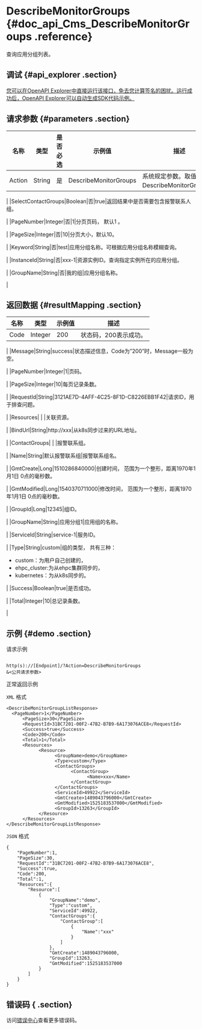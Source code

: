 # DescribeMonitorGroups {#doc_api_Cms_DescribeMonitorGroups .reference}

查询应用分组列表。

## 调试 {#api_explorer .section}

[您可以在OpenAPI Explorer中直接运行该接口，免去您计算签名的困扰。运行成功后，OpenAPI Explorer可以自动生成SDK代码示例。](https://api.aliyun.com/#product=Cms&api=DescribeMonitorGroups&type=RPC&version=2019-01-01)

## 请求参数 {#parameters .section}

|名称|类型|是否必选|示例值|描述|
|--|--|----|---|--|
|Action|String|是|DescribeMonitorGroups|系统规定参数。取值：DescribeMonitorGroups。

 |
|SelectContactGroups|Boolean|否|true|返回结果中是否需要包含报警联系人组。

 |
|PageNumber|Integer|否|1|分页页码， 默认1 。

 |
|PageSize|Integer|否|10|分页大小，默认10。

 |
|Keyword|String|否|test|应用分组名称。可根据应用分组名称模糊查询。

 |
|InstanceId|String|否|xxx-1|资源实例ID。查询指定实例所在的应用分组。

 |
|GroupName|String|否|我的组|应用分组名称。

 |

## 返回数据 {#resultMapping .section}

|名称|类型|示例值|描述|
|--|--|---|--|
|Code|Integer|200|状态码，200表示成功。

 |
|Message|String|success|状态描述信息，Code为”200”时，Message一般为空。

 |
|PageNumber|Integer|1|页码。

 |
|PageSize|Integer|10|每页记录条数。

 |
|RequestId|String|3121AE7D-4AFF-4C25-8F1D-C8226EBB1F42|请求ID，用于排查问题。

 |
|Resources| | |关联资源。

 |
|BindUrl|String|http://xxx|从k8s同步过来的URL地址。

 |
|ContactGroups| | |报警联系组。

 |
|Name|String|默认报警联系组|报警联系组名。

 |
|GmtCreate|Long|1510286840000|创建时间， 范围为一个整形，距离1970年1月1日 0点的毫秒数。

 |
|GmtModified|Long|1540370711000|修改时间， 范围为一个整形，距离1970年1月1日 0点的毫秒数。

 |
|GroupId|Long|12345|组ID。

 |
|GroupName|String|应用分组1|应用组的名称。

 |
|ServiceId|String|service-1|服务ID。

 |
|Type|String|custom|组的类型， 共有三种：

 -   custom：为用户自己创建的，
-   ehpc\_cluster:为从ehpc集群同步的，
-   kubernetes：为从k8s同步的。

 |
|Success|Boolean|true|是否成功。

 |
|Total|Integer|10|总记录条数。

 |

## 示例 {#demo .section}

请求示例

``` {#request_demo}

http(s)://[Endpoint]/?Action=DescribeMonitorGroups
&<公共请求参数>

```

正常返回示例

`XML` 格式

``` {#xml_return_success_demo}
<DescribeMonitorGroupListResponse>
  <PageNumber>1</PageNumber>
      <PageSize>30</PageSize>
      <RequestId>31BC7201-00F2-47B2-B7B9-6A173076ACE8</RequestId>
      <Success>true</Success>
      <Code>200</Code>
      <Total>1</Total>
      <Resources>
            <Resource>
                  <GroupName>demo</GroupName>
                  <Type>custom</Type>
                  <ContactGroups>
                        <ContactGroup>
                              <Name>xxx</Name>
                        </ContactGroup>
                  </ContactGroups>
                  <ServiceId>49922</ServiceId>
                  <GmtCreate>1489043796000</GmtCreate>
                  <GmtModified>1525183537000</GmtModified>
                  <GroupId>13263</GroupId>
            </Resource>
      </Resources>
</DescribeMonitorGroupListResponse>
```

`JSON` 格式

``` {#json_return_success_demo}
{
	"PageNumber":1,
	"PageSize":30,
	"RequestId":"31BC7201-00F2-47B2-B7B9-6A173076ACE8",
	"Success":true,
	"Code":200,
	"Total":1,
	"Resources":{
		"Resource":[
			{
				"GroupName":"demo",
				"Type":"custom",
				"ServiceId":49922,
				"ContactGroups":{
					"ContactGroup":[
						{
							"Name":"xxx"
						}
					]
				},
				"GmtCreate":1489043796000,
				"GroupId":13263,
				"GmtModified":1525183537000
			}
		]
	}
}
```

## 错误码 { .section}

访问[错误中心](https://error-center.aliyun.com/status/product/Cms)查看更多错误码。

